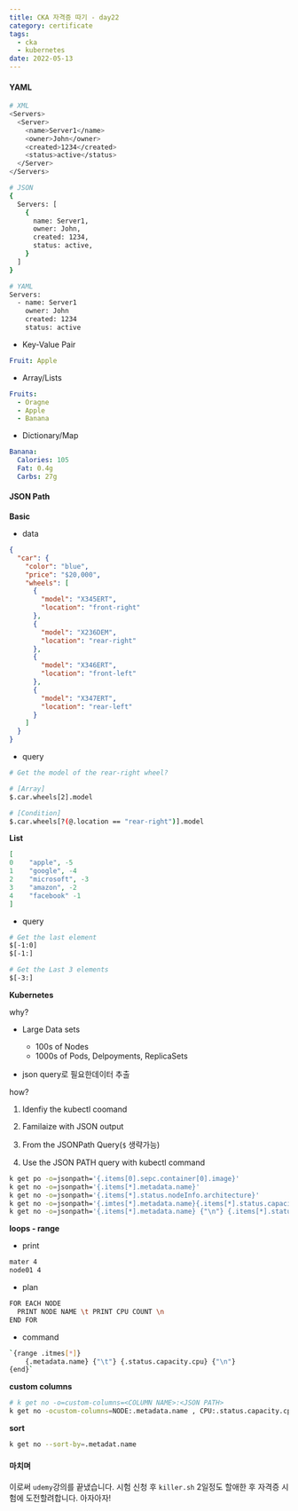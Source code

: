 ```yaml
---
title: CKA 자격증 따기 - day22
category: certificate
tags:
  - cka
  - kubernetes
date: 2022-05-13
---
```


#### YAML

```bash
# XML
<Servers>
  <Server>
    <name>Server1</name>
    <owner>John</owner>
    <created>1234</created>
    <status>active</status>
  </Server>
</Servers>

# JSON
{
  Servers: [
    {
      name: Server1,
      owner: John,
      created: 1234,
      status: active,
    }
  ]
}

# YAML
Servers:
  - name: Server1
    owner: John
    created: 1234
    status: active
```

- Key-Value Pair

```yaml
Fruit: Apple
```

- Array/Lists

```yaml
Fruits:
  - Oragne
  - Apple
  - Banana
```

- Dictionary/Map

```yaml
Banana:
  Calories: 105
  Fat: 0.4g
  Carbs: 27g
```

#### JSON Path

**Basic**

- data

```json
{
  "car": {
    "color": "blue",
    "price": "$20,000",
    "wheels": [
      {
        "model": "X345ERT",
        "location": "front-right"
      },
      {
        "model": "X236DEM",
        "location": "rear-right"
      },
      {
        "model": "X346ERT",
        "location": "front-left"
      },
      {
        "model": "X347ERT",
        "location": "rear-left"
      }
    ]
  }
}
```

- query

```bash
# Get the model of the rear-right wheel?

# [Array]
$.car.wheels[2].model

# [Condition]
$.car.wheels[?(@.location == "rear-right")].model
```

**List**

```json
[
0    "apple", -5
1    "google", -4
2    "microsoft", -3
3    "amazon", -2
4    "facebook" -1
]
```

- query

```bash
# Get the last element
$[-1:0]
$[-1:]

# Get the Last 3 elements
$[-3:]
```

**Kubernetes**

why?

- Large Data sets

  - 100s of Nodes
  - 1000s of Pods, Delpoyments, ReplicaSets

- json query로 필요한데이터 추출

how?

1. Idenfiy the kubectl coomand
2. Familaize with JSON output
3. From the JSONPath Query(`$` 생략가능)

4. Use the JSON PATH query with kubectl command

```bash
k get po -o=jsonpath='{.items[0].sepc.container[0].image}'
k get no -o=jsonpath='{.items[*].metadata.name}'
k get no -o=jsonpath='{.items[*].status.nodeInfo.architecture}'
k get no -o=jsonpath='{.imtes[*].metadata.name}{.items[*].status.capacity.cpu}'
k get no -o=jsonpath='{.items[*].metadata.name} {"\n"} {.items[*].status.capacity.cpu}'
```

**loops - range**

- print

```bash
mater 4
node01 4
```

- plan

```bash
FOR EACH NODE
  PRINT NODE NAME \t PRINT CPU COUNT \n
END FOR
```

- command

```bash
`{range .itmes[*]}
	{.metadata.name} {"\t"} {.status.capacity.cpu} {"\n"}
{end}`
```

**custom columns**

```bash
# k get no -o=custom-columns=<COLUMN NAME>:<JSON PATH>
k get no -ocustom-columns=NODE:.metadata.name , CPU:.status.capacity.cpu
```

**sort**

```bash
k get no --sort-by=.metadat.name
```

#### 마치며

이로써 `udemy`강의를 끝냈습니다. 시험 신청 후 `killer.sh` 2일정도 할애한 후 자격증 시험에 도전할려합니다. 아자아자!
